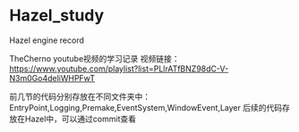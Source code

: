 # Hazel_study
Hazel engine record 

TheCherno youtube视频的学习记录 
视频链接：https://www.youtube.com/playlist?list=PLlrATfBNZ98dC-V-N3m0Go4deliWHPFwT 


前几节的代码分别存放在不同文件夹中：EntryPoint,Logging,Premake,EventSystem,WindowEvent,Layer 
后续的代码存放在Hazel中，可以通过commit查看 
